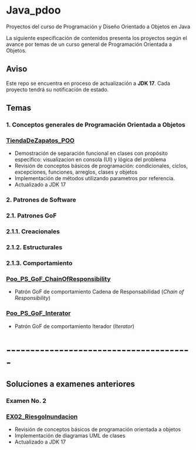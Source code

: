 # Java_pdoo
Proyectos del curso de Programación y Diseño Orientado a Objetos en Java

La siguiente especificación de contenidos presenta los proyectos según el avance por temas de un curso general de Programación Orientada a Objetos.

## Aviso
Este repo se encuentra en proceso de actualización a **JDK 17**. Cada proyecto tendrá su notificación de estado.

## Temas

### 1. Conceptos generales de Programación Orientada a Objetos

### [TiendaDeZapatos_POO](https://github.com/jdrodas/Java_pdoo/tree/master/TiendaDeZapatos_POO)
- Demostración de separación funcional en clases con propósito específico: visualizacion en consola (UI) y lógica del problema
- Revisión de conceptos básicos de programación: condicionales, ciclos, excepciones, funciones, arreglos, clases y objetos
- Implementación de métodos utilizando parametros por referencia.
- Actualizado a JDK 17

### 2. Patrones de Software

### 2.1. Patrones GoF

### 2.1.1. Creacionales

### 2.1.2. Estructurales

### 2.1.3. Comportamiento

### [Poo_PS_GoF_ChainOfResponsibility](https://github.com/jdrodas/Java_pdoo/tree/master/Poo_PS_GoF_ChainOfResponsibility)
- Patrón GoF de comportamiento Cadena de Responsabilidad (*Chain of Responsibility*)


### [Poo_PS_GoF_Interator](https://github.com/jdrodas/Java_pdoo/tree/master/Poo_PS_GoF_Interator)
- Patrón GoF de comportamiento Iterador (*Iterator*)


# ---------------------------------------

## Soluciones a examenes anteriores

### Examen No. 2

### [EX02_RiesgoInundacion](https://github.com/jdrodas/Java_pdoo/tree/master/EX02_RiesgoInundacion)
- Revisión de conceptos básicos de programación orientada a objetos
- Implementación de diagramas UML de clases
- Actualizado a JDK 17